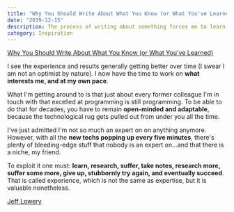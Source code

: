 ```yaml
---
title: "Why You Should Write About What You Know (or What You've Learned)"
date: "2019-12-15"
description: The process of writing about something forces me to learn it better.
category: Inspiration
---
```


[Why You Should Write About What You Know (or What You've Learned)](https://www-freecodecamp-org.cdn.ampproject.org/c/s/www.freecodecamp.org/news/i-write-to-learn/amp/)

I see the experience and results generally getting better over time (I swear I am not an optimist by nature). I now have the time to work on **what interests me, and at my own pace**.

What I'm getting around to is that just about every former colleague I'm in touch with that excelled at programming is still programming. To be able to do that for decades, you have to remain **open-minded and adaptable**, because the technological rug gets pulled out from under you all the time.  

I've just admitted I'm not so much an expert on on anything anymore. However, with all the **new techs popping up every five minutes**, there's plenty of bleeding-edge stuff that nobody is an expert on...and that there is a niche, my friend.

To exploit it one must: **learn, research, suffer, take notes, research more, suffer some more, give up, stubbornly try again, and eventually succeed**.  That is called experience, which is not the same as expertise, but it is valuable nonetheless.

[Jeff Lowery](https://www.freecodecamp.org/news/author/jefflowery/)

